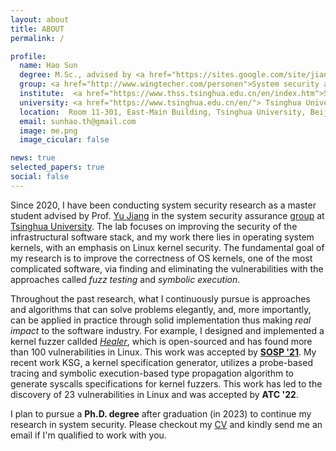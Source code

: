 ```yaml
---
layout: about
title: ABOUT
permalink: /

profile:
  name: Hao Sun
  degree: M.Sc., advised by <a href="https://sites.google.com/site/jiangyu198964/home">Prof. Yu Jiang</a>
  group: <a href="http://www.wingtecher.com/personen">System security assurance group</a>
  institute:  <a href="https://www.thss.tsinghua.edu.cn/en/index.htm">School of Software</a>
  university: <a href="https://www.tsinghua.edu.cn/en/"> Tsinghua University </a>
  location:  Room 11-301, East-Main Building, Tsinghua University, Beijing, China
  email: sunhao.th@gmail.com
  image: me.png
  image_cicular: false

news: true  
selected_papers: true 
social: false 
---
```


Since 2020, I have been conducting system security research as a master student advised by Prof. [Yu Jiang](https://sites.google.com/site/jiangyu198964/home) in the system security assurance [group](http://www.wingtecher.com/personen) at [Tsinghua University](https://www.tsinghua.edu.cn/en/).
The lab focuses on improving the security of the infrastructural software stack, and my work there lies in operating system kernels, with an emphasis on Linux kernel security.
The fundamental goal of my research is to improve the correctness of OS kernels, one of the most complicated software, via finding and eliminating the vulnerabilities with the approaches called *fuzz testing* and *symbolic execution*. 

Throughout the past research, what I continuously pursue is approaches and algorithms that can solve problems elegantly, and, more importantly, can be applied in practice through solid implementation thus making *real impact* to the software industry. 
For example, I designed and implemented a kernel fuzzer callded [*Healer*](https://github.com/SunHao-0/healer), which is open-sourced and has found more than 100 vulnerabilities in Linux. 
This work was accepted by [**SOSP '21**](https://dl.acm.org/doi/10.1145/3477132.3483547).
My recent work KSG, a kernel specification generator, utilizes a probe-based tracing and symbolic execution-based type propagation algorithm to generate syscalls specifications for kernel fuzzers.
This work has led to the discovery of 23 vulnerabilities in Linux and was accepted by **ATC '22**.

<!-- The fact is that vulnerabilities continuously appear along with the development of software, e.g., even Linux kernel that is maintained by many gifted engineers contains thousands of bugs.
For this,  system security research does matter and novel mechanisms and theories need to be proposed and applied to reduce, or even eliminate the impact of vulnerabilities to a minimum level in the real world.  -->


I plan to pursue a **Ph.D. degree** after graduation (in 2023) to continue my research in system security. Please checkout my [CV](assets/pdf/cv.pdf) and kindly send me an email if I'm qualified to work with you. 
